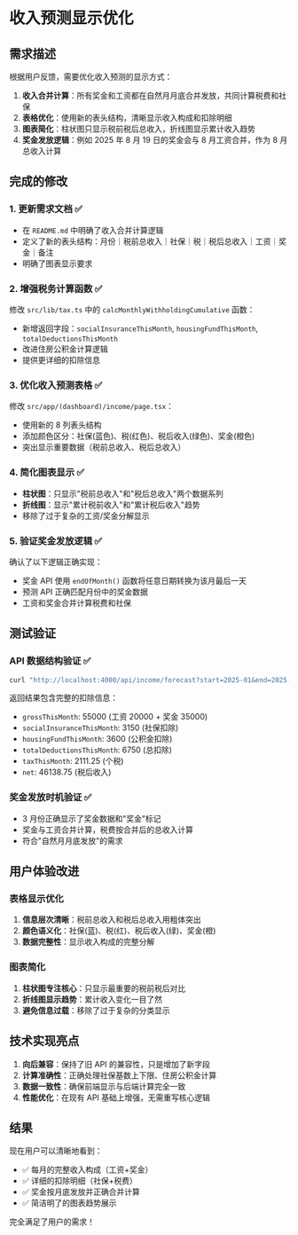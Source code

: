 # 收入预测显示优化

## 需求描述

根据用户反馈，需要优化收入预测的显示方式：

1. **收入合并计算**：所有奖金和工资都在自然月月底合并发放，共同计算税费和社保
2. **表格优化**：使用新的表头结构，清晰显示收入构成和扣除明细
3. **图表简化**：柱状图只显示税前税后总收入，折线图显示累计收入趋势
4. **奖金发放逻辑**：例如 2025 年 8 月 19 日的奖金会与 8 月工资合并，作为 8 月总收入计算

## 完成的修改

### 1. 更新需求文档 ✅

- 在 `README.md` 中明确了收入合并计算逻辑
- 定义了新的表头结构：月份｜税前总收入｜社保｜税｜税后总收入｜工资｜奖金｜备注
- 明确了图表显示要求

### 2. 增强税务计算函数 ✅

修改 `src/lib/tax.ts` 中的 `calcMonthlyWithholdingCumulative` 函数：

- 新增返回字段：`socialInsuranceThisMonth`, `housingFundThisMonth`, `totalDeductionsThisMonth`
- 改进住房公积金计算逻辑
- 提供更详细的扣除信息

### 3. 优化收入预测表格 ✅

修改 `src/app/(dashboard)/income/page.tsx`：

- 使用新的 8 列表头结构
- 添加颜色区分：社保(蓝色)、税(红色)、税后收入(绿色)、奖金(橙色)
- 突出显示重要数据（税前总收入、税后总收入）

### 4. 简化图表显示 ✅

- **柱状图**：只显示"税前总收入"和"税后总收入"两个数据系列
- **折线图**：显示"累计税前收入"和"累计税后收入"趋势
- 移除了过于复杂的工资/奖金分解显示

### 5. 验证奖金发放逻辑 ✅

确认了以下逻辑正确实现：

- 奖金 API 使用 `endOfMonth()` 函数将任意日期转换为该月最后一天
- 预测 API 正确匹配月份中的奖金数据
- 工资和奖金合并计算税费和社保

## 测试验证

### API 数据结构验证 ✅

```bash
curl "http://localhost:4000/api/income/forecast?start=2025-01&end=2025-03" | jq '.results[2]'
```

返回结果包含完整的扣除信息：

- `grossThisMonth`: 55000 (工资 20000 + 奖金 35000)
- `socialInsuranceThisMonth`: 3150 (社保扣除)
- `housingFundThisMonth`: 3600 (公积金扣除)
- `totalDeductionsThisMonth`: 6750 (总扣除)
- `taxThisMonth`: 2111.25 (个税)
- `net`: 46138.75 (税后收入)

### 奖金发放时机验证 ✅

- 3 月份正确显示了奖金数据和"奖金"标记
- 奖金与工资合并计算，税费按合并后的总收入计算
- 符合"自然月月底发放"的需求

## 用户体验改进

### 表格显示优化

1. **信息层次清晰**：税前总收入和税后总收入用粗体突出
2. **颜色语义化**：社保(蓝)、税(红)、税后收入(绿)、奖金(橙)
3. **数据完整性**：显示收入构成的完整分解

### 图表简化

1. **柱状图专注核心**：只显示最重要的税前税后对比
2. **折线图显示趋势**：累计收入变化一目了然
3. **避免信息过载**：移除了过于复杂的分类显示

## 技术实现亮点

1. **向后兼容**：保持了旧 API 的兼容性，只是增加了新字段
2. **计算准确性**：正确处理社保基数上下限、住房公积金计算
3. **数据一致性**：确保前端显示与后端计算完全一致
4. **性能优化**：在现有 API 基础上增强，无需重写核心逻辑

## 结果

现在用户可以清晰地看到：

- ✅ 每月的完整收入构成（工资+奖金）
- ✅ 详细的扣除明细（社保+税费）
- ✅ 奖金按月底发放并正确合并计算
- ✅ 简洁明了的图表趋势展示

完全满足了用户的需求！

